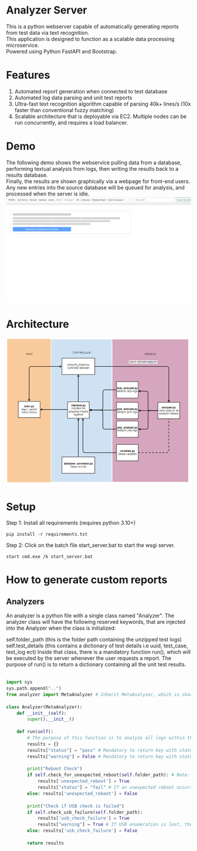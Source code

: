 # Analyzer Server
This is a python webserver capable of automatically generating reports from test data via text recognition.  
This application is designed to function as a scalable data processing microservice.  
Powered using Python FastAPI and Bootstrap.

# Features
1. Automated report generation when connected to test database
2. Automated log data parsing and unit test reports
3. Ultra-fast text recognition algorithm capable of parsing 40k+ lines/s (10x faster than conventional fuzzy matching)
4. Scalable architecture that is deployable via EC2.  Multiple nodes can be run concurrently, and requires a load balancer.

# Demo
The following demo shows the webservice pulling data from a database, performing textual analysis from logs, then writing the results back to a results database.  
Finally, the results are shown graphically via a webpage for front-end users. 
Any new entries into the source database will be queued for analysis, and processed when the server is idle.
![](https://github.com/a2ruan/analyzer_server/blob/main/templates/images/report_demo.gif)

# Architecture
![Architecture Diagram](https://github.com/a2ruan/analyzer_server/blob/main/templates/images/system_architecture_diagram.PNG)

# Setup
Step 1: Install all requirements (requires python 3.10+)
```
pip install -r requirements.txt
```

Step 2: Click on the batch file start_server.bat to start the wsgi server.
```
start cmd.exe /k start_server.bat
```

# How to generate custom reports
## Analyzers
An analyzer is a python file with a single class named "Analyzer".  The analyzer class will have the following reserved keywords, that are injected into the Analyzer when the class is initialized: 

self.folder_path (this is the folder path containing the unzipped test logs)
self.test_details (this contains a dictionary of test details i.e uuid, test_case, test_log ect)
Inside that class, there is a mandatory function run(), which will be executed by the server whenever the user requests a report.  The purpose of run() is to return a dictionary containing all the unit test results.

```python

import sys
sys.path.append("..")
from analyzer import MetaAnalyzer # Inherit MetaAnalyzer, which is shared by all Analyzers.  Can use pre-build functions such as self.check_for_unexpected_reboot
 
class Analyzer(MetaAnalyzer):
    def __init__(self):
        super().__init__()
 
    def run(self):
        # The purpose of this function is to analyze all logs within this folder and subfolders, and return a dictionary of test results
        results = {}
        results["status"] = "pass" # Mandatory to return key with status = "pass" or "fail"
        results["warning"] = False # Mandatory to return key with status = True or False
         
        print("Reboot Check")
        if self.check_for_unexpected_reboot(self.folder_path): # Note: self.folder_path is a reserved variable that contains the folder path of the test logs
            results['unexpected_reboot'] = True
            results["status"] = "fail" # If an unexpected reboot occurs, the test should fail
        else: results['unexpected_reboot'] = False
 
        print("Check if USB check is failed")
        if self.check_usb_failure(self.folder_path):
            results['usb_check_failure'] = True
            results["warning"] = True # If USB enumeration is lost, the test should be listed as conditional_pass
        else: results['usb_check_failure'] = False
         
        return results
```
